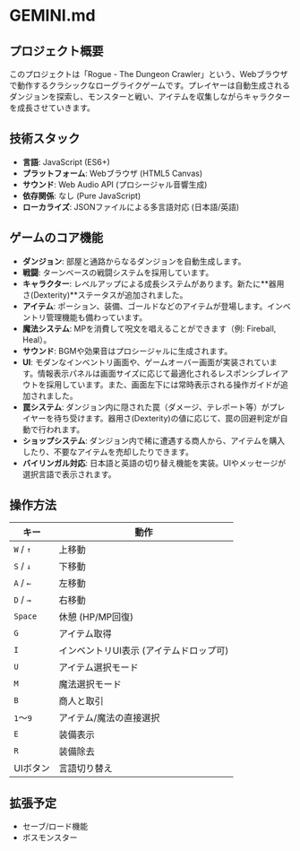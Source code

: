 # GEMINI.md

## プロジェクト概要

このプロジェクトは「Rogue - The Dungeon Crawler」という、Webブラウザで動作するクラシックなローグライクゲームです。プレイヤーは自動生成されるダンジョンを探索し、モンスターと戦い、アイテムを収集しながらキャラクターを成長させていきます。

## 技術スタック

- **言語**: JavaScript (ES6+)
- **プラットフォーム**: Webブラウザ (HTML5 Canvas)
- **サウンド**: Web Audio API (プロシージャル音響生成)
- **依存関係**: なし (Pure JavaScript)
- **ローカライズ**: JSONファイルによる多言語対応 (日本語/英語)

## ゲームのコア機能

- **ダンジョン**: 部屋と通路からなるダンジョンを自動生成します。
- **戦闘**: ターンベースの戦闘システムを採用しています。
- **キャラクター**: レベルアップによる成長システムがあります。新たに**器用さ(Dexterity)**ステータスが追加されました。
- **アイテム**: ポーション、装備、ゴールドなどのアイテムが登場します。インベントリ管理機能も備わっています。
- **魔法システム**: MPを消費して呪文を唱えることができます（例: Fireball, Heal）。
- **サウンド**: BGMや効果音はプロシージャルに生成されます。
- **UI**: モダンなインベントリ画面や、ゲームオーバー画面が実装されています。情報表示パネルは画面サイズに応じて最適化されるレスポンシブレイアウトを採用しています。また、画面左下には常時表示される操作ガイドが追加されました。
- **罠システム**: ダンジョン内に隠された罠（ダメージ、テレポート等）がプレイヤーを待ち受けます。器用さ(Dexterity)の値に応じて、罠の回避判定が自動で行われます。
- **ショップシステム**: ダンジョン内で稀に遭遇する商人から、アイテムを購入したり、不要なアイテムを売却したりできます。
- **バイリンガル対応**: 日本語と英語の切り替え機能を実装。UIやメッセージが選択言語で表示されます。

## 操作方法

| キー | 動作 |
|---|---|
| `W` / `↑` | 上移動 |
| `S` / `↓` | 下移動 |
| `A` / `←` | 左移動 |
| `D` / `→` | 右移動 |
| `Space` | 休憩 (HP/MP回復) |
| `G` | アイテム取得 |
| `I` | インベントリUI表示 (アイテムドロップ可) |
| `U` | アイテム選択モード |
| `M` | 魔法選択モード |
| `B` | 商人と取引 |
| `1`～`9` | アイテム/魔法の直接選択 |
| `E` | 装備表示 |
| `R` | 装備除去 |
| UIボタン | 言語切り替え | 日本語と英語の表示を切り替える |

## 拡張予定

- セーブ/ロード機能
- ボスモンスター